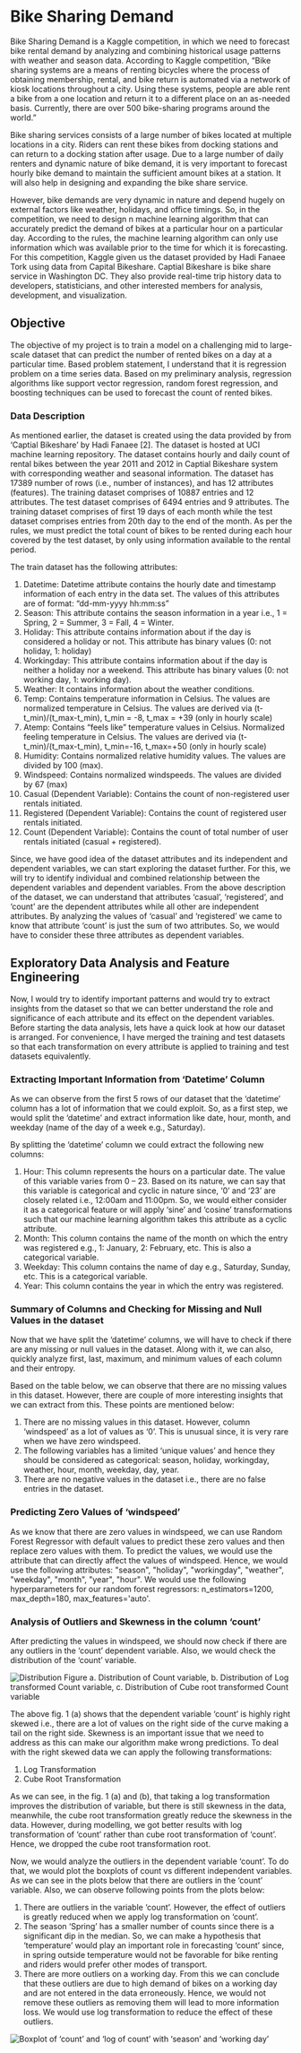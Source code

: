 # Bike Sharing Demand

Bike Sharing Demand is a Kaggle competition, in which we need to forecast bike rental demand by analyzing and combining historical usage patterns with weather and season data. According to Kaggle competition, “Bike sharing systems are a means of renting bicycles where the process of obtaining membership, rental, and bike return is automated via a network of kiosk locations throughout a city. Using these systems, people are able rent a bike from a one location and return it to a different place on an as-needed basis. Currently, there are over 500 bike-sharing programs around the world.”

Bike sharing services consists of a large number of bikes located at multiple locations in a city. Riders can rent these bikes from docking stations and can return to a docking station after usage. Due to a large number of daily renters and dynamic nature of bike demand, it is very important to forecast hourly bike demand to maintain the sufficient amount bikes at a station. It will also help in designing and expanding the bike share service.

However, bike demands are very dynamic in nature and depend hugely on external factors like weather, holidays, and office timings. So, in the competition, we need to design n machine learning algorithm that can accurately predict the demand of bikes at a particular hour on a particular day. According to the rules, the machine learning algorithm can only use information which was available prior to the time for which it is forecasting. For this competition, Kaggle given us the dataset provided by Hadi Fanaee Tork using data from Capital Bikeshare. Captial Bikeshare is bike share service in Washington DC. They also provide real-time trip history data to developers, statisticians, and other interested members for analysis, development, and visualization.


## Objective

The objective of my project is to train a model on a challenging mid to large-scale dataset that can predict the number of rented bikes on a day at a particular time. Based problem statement, I understand that it is regression problem on a time series data. Based on my preliminary analysis, regression algorithms like support vector regression, random forest regression, and boosting techniques can be used to forecast the count of rented bikes.

### Data Description

As mentioned earlier, the dataset is created using the data provided by from ‘Captial Bikeshare’ by Hadi Fanaee [2]. The dataset is hosted at UCI machine learning repository. The dataset contains hourly and daily count of rental bikes between the year 2011 and 2012 in Captial Bikeshare system with corresponding weather and seasonal information. The dataset has 17389 number of rows (i.e., number of instances), and has 12 attributes (features). The training dataset comprises of 10887 entries and 12 attributes. The test dataset comprises of 6494 entries and 9 attributes. The training dataset comprises of first 19 days of each month while the test dataset comprises entries from 20th day to the end of the month. As per the rules, we must predict the total count of bikes to be rented during each hour covered by the test dataset, by only using information available to the rental period.

The train dataset has the following attributes:
1. Datetime: Datetime attribute contains the hourly date and timestamp information of each entry in the data set. The values of this attributes are of format: “dd-mm-yyyy hh:mm:ss”
2. Season: This attribute contains the season information in a year i.e., 1 = Spring, 2 = Summer, 3 = Fall, 4 = Winter.
3. Holiday: This attribute contains information about if the day is considered a holiday or not. This attribute has binary values (0: not holiday, 1: holiday)
4. Workingday: This attribute contains information about if the day is neither a holiday nor a weekend. This attribute has binary values (0: not working day, 1: working day).
5. Weather: It contains information about the weather conditions.
6. Temp: Contains temperature information in Celsius. The values are normalized temperature in Celsius. The values are derived via (t-t_min)/(t_max-t_min), t_min = -8, t_max = +39 (only in hourly scale)
7. Atemp: Contains “feels like” temperature values in Celsius. Normalized feeling temperature in Celsius. The values are derived via (t-t_min)/(t_max-t_min), t_min=-16, t_max=+50 (only in hourly scale)
8. Humidity: Contains normalized relative humidity values. The values are divided by 100 (max).
9. Windspeed: Contains normalized windspeeds. The values are divided by 67 (max)
10. Casual (Dependent Variable): Contains the count of non-registered user rentals initiated.
11. Registered (Dependent Variable): Contains the count of registered user rentals initiated.
12. Count (Dependent Variable): Contains the count of total number of user rentals initiated (casual + registered).


Since, we have good idea of the dataset attributes and its independent and dependent variables, we can start exploring the dataset further. For this, we will try to identify individual and combined relationship between the dependent variables and dependent variables. From the above description of the dataset, we can understand that attributes ‘casual’, ‘registered’, and ‘count’ are the dependent attributes while all other are independent attributes. By analyzing the values of ‘casual’ and ‘registered’ we came to know that attribute ‘count’ is just the sum of two attributes. So, we would have to consider these three attributes as dependent variables.


## Exploratory Data Analysis and Feature Engineering
Now, I would try to identify important patterns and would try to extract insights from the dataset so that we can better understand the role and significance of each attribute and its effect on the dependent variables. Before starting the data analysis, lets have a quick look at how our dataset is arranged. For convenience, I have merged the training and test datasets so that each transformation on every attribute is applied to training and test datasets equivalently.

### Extracting Important Information from ‘Datetime’ Column

As we can observe from the first 5 rows of our dataset that the ‘datetime’ column has a lot of information that we could exploit. So, as a first step, we would split the ‘datetime’ and extract information like date, hour, month, and weekday (name of the day of a week e.g., Saturday).

By splitting the ‘datetime’ column we could extract the following new columns:

1. Hour: This column represents the hours on a particular date. The value of this variable varies from 0 – 23. Based on its nature, we can say that this variable is categorical and cyclic in nature since, ‘0’ and ‘23’ are closely related i.e., 12:00am and 11:00pm. So, we would either consider it as a categorical feature or will apply ‘sine’ and ‘cosine’ transformations such that our machine learning algorithm takes this attribute as a cyclic attribute.
2. Month: This column contains the name of the month on which the entry was registered e.g., 1: January, 2: February, etc. This is also a categorical variable.
3. Weekday: This column contains the name of day e.g., Saturday, Sunday, etc. This is a categorical variable.
4. Year: This column contains the year in which the entry was registered. 
 
### Summary of Columns and Checking for Missing and Null Values in the dataset

Now that we have split the ‘datetime’ columns, we will have to check if there are any missing or null values in the dataset. Along with it, we can also, quickly analyze first, last, maximum, and minimum values of each column and their entropy.

Based on the table below, we can observe that there are no missing values in this dataset. However, there are couple of more interesting insights that we can extract from this. These points are mentioned below:

1. There are no missing values in this dataset. However, column ‘windspeed’ as a lot of values as ‘0’. This is unusual since, it is very rare when we have zero windspeed.
2. The following variables has a limited ‘unique values’ and hence they should be considered as categorical: season, holiday, workingday, weather, hour, month, weekday, day, year.
3. There are no negative values in the dataset i.e., there are no false entries in the dataset.

### Predicting Zero Values of ‘windspeed’
As we know that there are zero values in windspeed, we can use Random Forest Regressor with default values to predict these zero values and then replace zero values with them. To predict the values, we would use the attribute that can directly affect the values of windspeed. Hence, we would use the following attributes: "season", "holiday", "workingday", "weather", "weekday", "month", "year", "hour".
We would use the following hyperparameters for our random forest regressors: n_estimators=1200, max_depth=180, max_features='auto'.


### Analysis of Outliers and Skewness in the column ‘count’
After predicting the values in windspeed, we should now check if there are any outliers in the ‘count’ dependent variable. Also, we would check the distribution of the ‘count’ variable.

![Distribution](images/bikedist.png)
Figure a. Distribution of Count variable, b. Distribution of Log transformed Count variable, c. Distribution of Cube root transformed Count variable

The above fig. 1 (a) shows that the dependent variable ‘count’ is highly right skewed i.e., there are a lot of values on the right side of the curve making a tail on the right side. Skewness is an important issue that we need to address as this can make our algorithm make wrong predictions. To deal with the right skewed data we can apply the following transformations:
1. Log Transformation
2. Cube Root Transformation

As we can see, in the fig. 1 (a) and (b), that taking a log transformation improves the distribution of variable, but there is still skewness in the data, meanwhile, the cube root transformation greatly reduce the skewness in the data. However, during modelling, we got better results with log transformation of ‘count’ rather than cube root transformation of ‘count’. Hence, we dropped the cube root transformation root.

Now, we would analyze the outliers in the dependent variable ‘count’. To do that, we would plot the boxplots of count vs different independent variables. As we can see in the plots below that there are outliers in the ‘count’ variable. Also, we can observe following points from the plots below:
1. There are outliers in the variable ‘count’. However, the effect of outliers is greatly reduced when we apply log transformation on ‘count’.
2. The season ‘Spring’ has a smaller number of counts since there is a significant dip in the median. So, we can make a hypothesis that ‘temperature’ would play an important role in forecasting ‘count’ since, in spring outside temperature would not be favorable for bike renting and riders would prefer other modes of transport.
3. There are more outliers on a working day. From this we can conclude that these outliers are due to high demand of bikes on a working day and are not entered in the data erroneously. Hence, we would not remove these outliers as removing them will lead to more information loss. We would use log transformation to reduce the effect of these outliers.

![Boxplot of ‘count’ and ‘log of count’ with ‘season’ and ‘working day’](images/boxplot.png)
